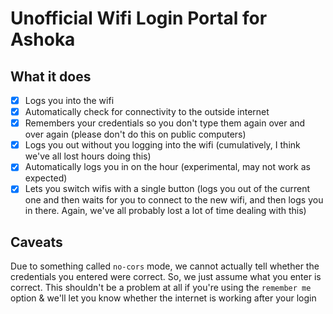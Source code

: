 # Unofficial Wifi Login Portal for Ashoka

## What it does

- [x] Logs you into the wifi
- [x] Automatically check for connectivity to the outside internet
- [x] Remembers your credentials so you don't type them again over and over again (please don't do this on public computers)
- [x] Logs you out without you logging into the wifi (cumulatively, I think we've all lost hours doing this)
- [x] Automatically logs you in on the hour (experimental, may not work as expected)
- [x] Lets you switch wifis with a single button (logs you out of the current one and then waits for you to connect to the new wifi, and then logs you in there. Again, we've all probably lost a lot of time dealing with this)

## Caveats

Due to something called `no-cors` mode, we cannot actually tell whether the credentials you entered were correct. So, we just assume what you enter is correct. This shouldn't be a problem at all if you're using the `remember me` option & we'll let you know whether the internet is working after your login